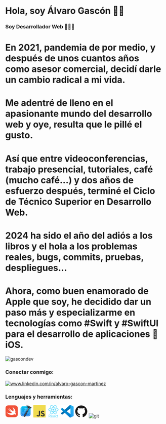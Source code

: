 

<h1 >Hola, soy Álvaro Gascón 👋🏻</h1>
<h3>Soy Desarrollador Web 👨🏻‍💻</h3>


# En 2021, pandemia de por medio, y después de unos cuantos años como asesor comercial, decidí darle un cambio radical a mi vida.

# Me adentré de lleno en el apasionante mundo del desarrollo web y oye, resulta que le pillé el gusto.

# Así que entre videoconferencias, trabajo presencial, tutoriales, café (mucho café...) y dos años de esfuerzo después, terminé el Ciclo de Técnico Superior en Desarrollo Web.

# 2024 ha sido el año del adiós a los libros y el hola a los problemas reales, bugs, commits, pruebas, despliegues...

# Ahora, como buen enamorado de Apple que soy, he decidido dar un paso más y especializarme en tecnologías como #Swift y #SwiftUI para el desarrollo de aplicaciones  iOS.


<p align="left"> <img src="https://komarev.com/ghpvc/?username=gascondev&label=Profile%20views&color=0e75b6&style=flat" alt="gascondev" /> </p>


<h3 align="left">Conectar conmigo:</h3>
<p align="left">
<a href="https://linkedin.com/in/www.linkedin.com/in/alvaro-gascon-martinez" target="blank"><img align="center" src="https://raw.githubusercontent.com/rahuldkjain/github-profile-readme-generator/master/src/images/icons/Social/linked-in-alt.svg" alt="www.linkedin.com/in/alvaro-gascon-martinez" height="30" width="40" /></a>
<a src="https://github.com/gascondev/gascondev/assets/144269155/8ae2589c-f843-444b-b206-4cd6a90c44e4" 

</p>


<h3 align="left">Lenguajes y herramientas:</h3>
<p align="left">
  <img src="https://raw.githubusercontent.com/devicons/devicon/master/icons/swift/swift-original.svg" alt="swift" width="40" height="40"/> </a>
  <img src="https://github.com/devicons/devicon/blob/master/icons/xcode/xcode-original.svg"  title="Xcode" alt="Xcode" width="40" height="40"/>
  <img src="https://raw.githubusercontent.com/devicons/devicon/master/icons/javascript/javascript-original.svg" alt="javascript" width="40" height="40"/> 
  <img src="https://raw.githubusercontent.com/devicons/devicon/master/icons/react/react-original-wordmark.svg" alt="react" width="40" height="40"/>
  <img src="https://github.com/devicons/devicon/blob/master/icons/vscode/vscode-original.svg"  title="VSCode" alt="VSCode" width="40" height="40"/>
  <img src="https://github.com/devicons/devicon/blob/master/icons/github/github-original.svg" title="GitHub" **alt="GitHub" width="40" height="40"/>
  <img src="https://www.vectorlogo.zone/logos/git-scm/git-scm-icon.svg" alt="git" width="40" height="40"/>
</p>



